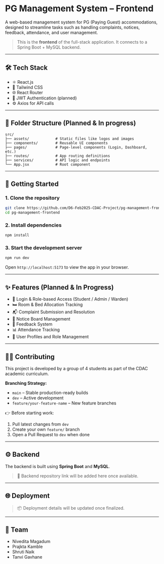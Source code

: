 # PG Management System – Frontend

A web-based management system for PG (Paying Guest) accommodations, designed to streamline tasks such as handling complaints, notices, feedback, attendance, and user management.

> This is the **frontend** of the full-stack application. It connects to a Spring Boot + MySQL backend.

---

## 🛠️ Tech Stack

- ⚛️ React.js
- 💨 Tailwind CSS
- 🌐 React Router
- 🔐 JWT Authentication (planned)
- ⚙️ Axios for API calls

---

## 📁 Folder Structure (Planned & In progress)

```
src/
├── assets/            # Static files like logos and images
├── components/        # Reusable UI components
├── pages/             # Page-level components (Login, Dashboard, etc.)
├── routes/            # App routing definitions
├── services/          # API logic and endpoints
└── App.jsx            # Root component
```

---

## 🚀 Getting Started

### 1. Clone the repository

```bash
git clone https://github.com/D6-Feb2025-CDAC-Project/pg-management-frontend.git
cd pg-management-frontend
```

### 2. Install dependencies

```bash
npm install
```

### 3. Start the development server

```bash
npm run dev
```

Open `http://localhost:5173` to view the app in your browser.

---

## ✨ Features (Planned & In Progress)

- 🔐 Login & Role-based Access (Student / Admin / Warden)
- 🛏 Room & Bed Allocation Tracking
- 📬 Complaint Submission and Resolution
- 📢 Notice Board Management
- 🧾 Feedback System
- 📊 Attendance Tracking
- 📁 User Profiles and Role Management

---

## 🧑‍💻 Contributing

This project is developed by a group of 4 students as part of the CDAC academic curriculum.

**Branching Strategy:**

- `main` – Stable production-ready builds
- `dev` – Active development
- `feature/your-feature-name` – New feature branches

👉 Before starting work:

1. Pull latest changes from `dev`
2. Create your own `feature/` branch
3. Open a Pull Request to `dev` when done

---

## ⚙️ Backend

The backend is built using **Spring Boot** and **MySQL**.

> 🔧 Backend repository link will be added here once available.

---

## 🌐 Deployment

> 📦 Deployment details will be updated once finalized.

---

## 👥 Team

- Nivedita Magadum
- Prajkta Kamble
- Shruti Naik
- Tanvi Gavhane
